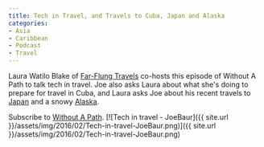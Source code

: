```yaml
---
title: Tech in Travel, and Travels to Cuba, Japan and Alaska
categories:
- Asia
- Caribbean
- Podcast
- Travel
---
```


Laura Watilo Blake of [Far-Flung Travels](http://farflungtravels.com/) co-hosts this episode of Without A Path to talk tech in travel. Joe also asks Laura about what she's doing to prepare for travel in Cuba, and Laura asks Joe about his recent travels to [Japan](https://withoutapath.com/category/travel/international/asia/japan/) and a snowy [Alaska](https://withoutapath.com/category/travel/north-america/united-states/alaska/).

Subscribe to [Without A Path](https://itunes.apple.com/us/podcast/without-a-path/id1037475413?l=es&mt=2).<!-- more -->
[![Tech in travel - JoeBaur]({{ site.url }}/assets/img/2016/02/Tech-in-travel-JoeBaur.png)]({{ site.url }}/assets/img/2016/02/Tech-in-travel-JoeBaur.png)

